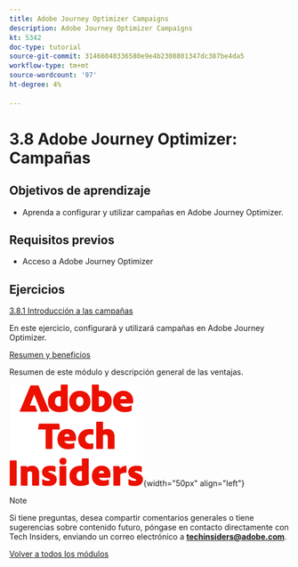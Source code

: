 ```yaml
---
title: Adobe Journey Optimizer Campaigns
description: Adobe Journey Optimizer Campaigns
kt: 5342
doc-type: tutorial
source-git-commit: 31466040336580e9e4b2308801347dc387be4da5
workflow-type: tm+mt
source-wordcount: '97'
ht-degree: 4%

---
```


# 3.8 Adobe Journey Optimizer: Campañas

## Objetivos de aprendizaje

- Aprenda a configurar y utilizar campañas en Adobe Journey Optimizer.

## Requisitos previos

- Acceso a Adobe Journey Optimizer

## Ejercicios

[3.8.1 Introducción a las campañas](./ex1.md)

En este ejercicio, configurará y utilizará campañas en Adobe Journey Optimizer.

[Resumen y beneficios](./summary.md)

Resumen de este módulo y descripción general de las ventajas.

![Perspectivas técnicas](./../../../../assets/images/techinsiders.png){width="50px" align="left"}

>[!NOTE]
>
>Si tiene preguntas, desea compartir comentarios generales o tiene sugerencias sobre contenido futuro, póngase en contacto directamente con Tech Insiders, enviando un correo electrónico a **techinsiders@adobe.com**.

[Volver a todos los módulos](./../../../../overview.md)
